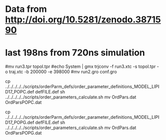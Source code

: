 # Data from http://doi.org/10.5281/zenodo.3871590
# last 198ns from 720ns simulation

#mv run3.tpr topol.tpr
#echo System | gmx trjconv -f run3.xtc -s topol.tpr -o traj.xtc -b 200000 -e 398000
#mv run2.gro conf.gro

cp  ../../../../../scripts/orderParm_defs/order_parameter_definitions_MODEL_LIPID17_POPC.def defFILE.def
sh ../../../../../scripts/order_parameters_calculate.sh
mv OrdPars.dat OrdParsPOPC.dat

cp  ../../../../../scripts/orderParm_defs/order_parameter_definitions_MODEL_LIPID17_POPG.def defFILE.def
sh ../../../../../scripts/order_parameters_calculate.sh
mv OrdPars.dat OrdParsPOPG.dat
